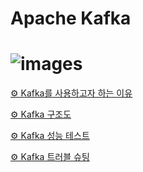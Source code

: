 # Apache Kafka

# ![images](https://github.com/BookermanProject/docker_kafka/assets/68779402/b25559f6-96c8-44bb-9005-f2b246302dc0)


[⚙️ Kafka를 사용하고자 하는 이유](https://www.notion.so/Kafka-4393de8caa454aa4baccabeed556de67) 

[⚙️ Kafka 구조도](https://www.notion.so/Kafka-50b05ca84713484689a3b966d3c7d480) 

[⚙️ Kafka 성능 테스트](https://www.notion.so/Kafka-3459e15ad3ec4232b27fc7665c64448b)

[⚙️ Kafka 트러블 슈팅](https://www.notion.so/Kafka-92be5d6960fd4a819b8cb62fe0366bcf)

